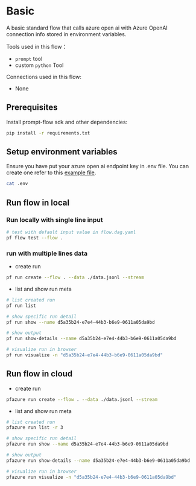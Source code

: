 # Basic
A basic standard flow that calls azure open ai with Azure OpenAI connection info stored in environment variables. 

Tools used in this flow：
- `prompt` tool
- custom `python` Tool

Connections used in this flow:
- None

## Prerequisites

Install prompt-flow sdk and other dependencies:
```bash
pip install -r requirements.txt
```

## Setup environment variables
Ensure you have put your azure open ai endpoint key in .env file. You can create one refer to this [example file](.env.example).
```bash
cat .env
```

## Run flow in local

### Run locally with single line input

```bash
# test with default input value in flow.dag.yaml
pf flow test --flow .
```

### run with multiple lines data

- create run
```bash
pf run create --flow . --data ./data.jsonl --stream
```

- list and show run meta
```bash
# list created run
pf run list

# show specific run detail
pf run show --name d5a35b24-e7e4-44b3-b6e9-0611a05da9bd

# show output
pf run show-details --name d5a35b24-e7e4-44b3-b6e9-0611a05da9bd

# visualize run in browser
pf run visualize -n "d5a35b24-e7e4-44b3-b6e9-0611a05da9bd"
```

## Run flow in cloud
- create run
```bash
pfazure run create --flow . --data ./data.jsonl --stream
```

- list and show run meta
```bash
# list created run
pfazure run list -r 3

# show specific run detail
pfazure run show --name d5a35b24-e7e4-44b3-b6e9-0611a05da9bd

# show output
pfazure run show-details --name d5a35b24-e7e4-44b3-b6e9-0611a05da9bd

# visualize run in browser
pfazure run visualize -n "d5a35b24-e7e4-44b3-b6e9-0611a05da9bd"
```
